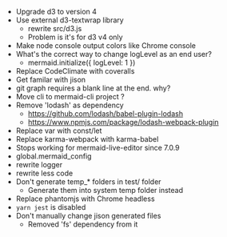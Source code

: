 - Upgrade d3 to version 4
- Use external d3-textwrap library
    - rewrite src/d3.js
    - Problem is it's for d3 v4 only
- Make node console output colors like Chrome console
- What's the correct way to change logLevel as an end user?
    - mermaid.initialize({ logLevel: 1 })
- Replace CodeClimate with coveralls
- Get familar with jison
- git graph requires a blank line at the end. why?
- Move cli to mermaid-cli project ?
- Remove 'lodash' as dependency
    - https://github.com/lodash/babel-plugin-lodash
    - https://www.npmjs.com/package/lodash-webpack-plugin
- Replace var with const/let
- Replace karma-webpack with karma-babel
- Stops working for mermaid-live-editor since 7.0.9
- global.mermaid_config
- rewrite logger
- rewrite less code
- Don't generate temp_* folders in test/ folder
    - Generate them into system temp folder instead
- Replace phantomjs with Chrome headless
- `yarn jest` is disabled
- Don't manually change jison generated files
    - Removed 'fs' dependency from it
